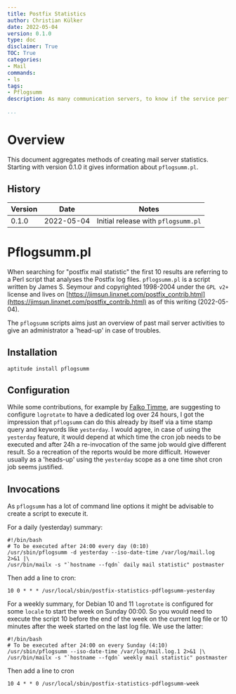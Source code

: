 ```yaml
---
title: Postfix Statistics
author: Christian Külker
date: 2022-05-04
version: 0.1.0
type: doc
disclaimer: True
TOC: True
categories:
- Mail
commands:
- ls
tags:
- Pflogsumm
description: As many communication servers, to know if the service performs at an expected level, a statistic overview comes in handy to evaluate service health.

...
```


# Overview

This document aggregates methods of creating mail server statistics. Starting
with version 0.1.0 it gives information about `pflogsumm.pl`.

## History

| Version | Date       | Notes                                                |
| ------- | ---------- | ---------------------------------------------------- |
| 0.1.0   | 2022-05-04 | Initial release with `pflogsumm.pl`                  |

# Pflogsumm.pl

When searching for "postfix mail statistic" the first 10 results are referring
to a Perl script that analyses the Postfix log files. `pflogsumm.pl` is a
script written by James S. Seymour and copyrighted 1998-2004 under the `GPL
v2+` license and lives on
[https://jimsun.linxnet.com/postfix_contrib.html](https://jimsun.linxnet.com/postfix_contrib.html)
as of this writing (2022-05-04).

The `pflogsumm` scripts aims just an overview of past mail server activities to
give an administrator a 'head-up' in case of troubles.

## Installation

```shell
aptitude install pflogsumm
```

## Configuration

While some contributions, for example by [Falko
Timme](https://www.howtoforge.com/postfix-monitoring-with-mailgraph-and-pflogsumm-on-debian-lenny),
are suggesting to configure `logrotate` to have a dedicated log over 24 hours,
I got the impression that `pflogsumm` can do this already by itself via a time
stamp query and keywords like `yesterday`. I would agree, in case of using the
`yesterday` feature, it would depend at which time the cron job needs to be
executed and after 24h a re-invocation of the same job would give different
result. So a recreation of the reports would be more difficult. However usually
as a 'heads-up' using the `yesterday` scope as a one time shot cron job seems
justified.

## Invocations

As `pflogsumm` has a lot of command line options it might be advisable to
create a script to execute it.

For a daily (yesterday) summary:

~~~
#!/bin/bash
# To be executed after 24:00 every day (0:10)
/usr/sbin/pflogsumm -d yesterday --iso-date-time /var/log/mail.log 2>&1 |\
/usr/bin/mailx -s "`hostname --fqdn` daily mail statistic" postmaster
~~~

Then add a line to cron:

~~~
10 0 * * * /usr/local/sbin/postfix-statistics-pdflogsumm-yesterday
~~~

For a weekly summary, for Debian 10 and 11 `logrotate` is configured for some
`locale` to start the week on Sunday 00:00.  So you would need to execute the
script 10 before the end of the week on the current log file or 10 minutes
after the week started on the last log file. We use the latter:

~~~
#!/bin/bash
# To be executed after 24:00 on every Sunday (4:10)
/usr/sbin/pflogsumm --iso-date-time /var/log/mail.log.1 2>&1 |\
/usr/bin/mailx -s "`hostname --fqdn` weekly mail statistic" postmaster
~~~

Then add a line to cron

~~~
10 4 * * 0 /usr/local/sbin/postfix-statistics-pdflogsumm-week
~~~


